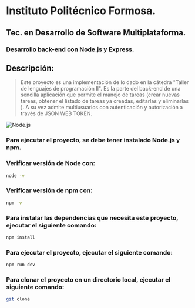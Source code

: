 # Instituto Politécnico Formosa.
## Tec. en Desarrollo de Software Multiplataforma.

### Desarrollo back-end con __Node.js__ y **Express**.

## Descripción:
> Este proyecto es una implementación de lo dado en la cátedra "Taller de lenguajes de programación II".
> Es la parte del back-end de una sencilla aplicación que permite el manejo de tareas (crear nuevas tareas,  obtener  el  listado  de  tareas  ya  creadas,  editarlas  y  eliminarlas ).
> A su vez admite multiusuarios con autenticación y autorización a través de JSON WEB TOKEN.

![Node.js](http://zeatraining.com/uploads/GENERAL/2014/NOTAS/files/Express/maxresdefault.jpg)

### Para ejecutar el proyecto, se debe tener instalado __Node.js__ y __npm__.


### Verificar versión de Node con:
```bash
node -v
```

### Verificar versión de npm con:
```bash	
npm -v
```

### Para instalar las dependencias que necesita este proyecto, ejecutar el siguiente comando:

```bash
npm install
```

### Para ejecutar el proyecto, ejecutar el siguiente comando:

```bash
npm run dev
```

### Para clonar el proyecto en un directorio local, ejecutar el siguiente comando:

```bash
git clone 
```

